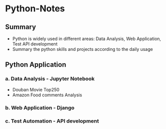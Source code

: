 # Python-Notes

## Summary
- Python is widely used in different areas: Data Analysis, Web Application, Test API development
- Summary the python skills and projects according to the daily usage


## Python Application
### a. Data Analysis - Jupyter Notebook
- Douban Movie Top250 
- Amazon Food comments Analysis
### b. Web Application - Django
### c. Test Automation - API development
